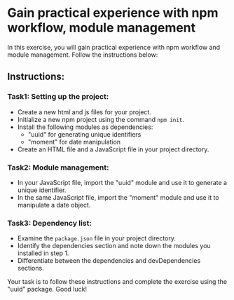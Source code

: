 # Gain practical experience with npm workflow, module management

In this exercise, you will gain practical experience with npm workflow and module management. Follow the instructions below:

## Instructions:

### Task1: Setting up the project:

   - Create a new html and js files for your project.
   - Initialize a new npm project using the command `npm init`.
   - Install the following modules as dependencies:
     - "uuid" for generating unique identifiers
     - "moment" for date manipulation
   - Create an HTML file and a JavaScript file in your project directory.

### Task2: Module management:

   - In your JavaScript file, import the "uuid" module and use it to generate a unique identifier.
   - In the same JavaScript file, import the "moment" module and use it to manipulate a date object.

### Task3: Dependency list:

   - Examine the `package.json` file in your project directory.
   - Identify the dependencies section and note down the modules you installed in step 1.
   - Differentiate between the dependencies and devDependencies sections.

Your task is to follow these instructions and complete the exercise using the "uuid" package. Good luck!
